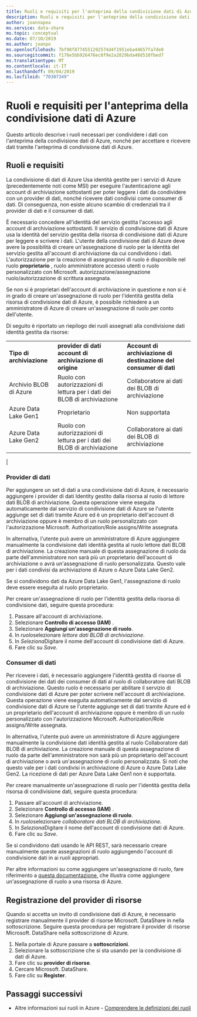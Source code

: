 ```yaml
---
title: Ruoli e requisiti per l'anteprima della condivisione dati di Azure
description: Ruoli e requisiti per l'anteprima della condivisione dati di Azure
author: joannapea
ms.service: data-share
ms.topic: conceptual
ms.date: 07/10/2019
ms.author: joanpo
ms.openlocfilehash: 7bf98f8774551292574d4f1951eba44657fa7de0
ms.sourcegitcommit: f176e5bb926476ec8f9e2a2829bda48d510fbed7
ms.translationtype: MT
ms.contentlocale: it-IT
ms.lasthandoff: 09/04/2019
ms.locfileid: "70307349"
---
```

# <a name="roles-and-requirements-for-azure-data-share-preview"></a>Ruoli e requisiti per l'anteprima della condivisione dati di Azure

Questo articolo descrive i ruoli necessari per condividere i dati con l'anteprima della condivisione dati di Azure, nonché per accettare e ricevere dati tramite l'anteprima di condivisione dati di Azure. 

## <a name="roles-and-requirements"></a>Ruoli e requisiti

La condivisione di dati di Azure Usa identità gestite per i servizi di Azure (precedentemente noti come MSI) per eseguire l'autenticazione agli account di archiviazione sottostanti per poter leggere i dati da condividere con un provider di dati, nonché ricevere dati condivisi come consumer di dati. Di conseguenza, non esiste alcuno scambio di credenziali tra il provider di dati e il consumer di dati. 

È necessario concedere all'identità del servizio gestita l'accesso agli account di archiviazione sottostanti. Il servizio di condivisione dati di Azure usa la identità del servizio gestita della risorsa di condivisione dati di Azure per leggere e scrivere i dati. L'utente della condivisione dati di Azure deve avere la possibilità di creare un'assegnazione di ruolo per la identità del servizio gestita all'account di archiviazione da cui condividono i dati. L'autorizzazione per la creazione di assegnazioni di ruolo è disponibile nel ruolo **proprietario** , ruolo amministratore accesso utenti o ruolo personalizzato con Microsoft. autorizzazione/assegnazione ruolo/autorizzazione di scrittura assegnata. 

Se non si è proprietari dell'account di archiviazione in questione e non si è in grado di creare un'assegnazione di ruolo per l'identità gestita della risorsa di condivisione dati di Azure, è possibile richiedere a un amministratore di Azure di creare un'assegnazione di ruolo per conto dell'utente. 

Di seguito è riportato un riepilogo dei ruoli assegnati alla condivisione dati identità gestita da risorse:

| |  |  |
|---|---|---|
|**Tipo di archiviazione**|**provider di dati account di archiviazione di origine**|**Account di archiviazione di destinazione del consumer di dati**|
|Archivio BLOB di Azure| Ruolo con autorizzazioni di lettura per i dati dei BLOB di archiviazione | Collaboratore ai dati dei BLOB di archiviazione
|Azure Data Lake Gen1 | Proprietario | Non supportata
|Azure Data Lake Gen2 | Ruolo con autorizzazioni di lettura per i dati dei BLOB di archiviazione | Collaboratore ai dati dei BLOB di archiviazione
|
### <a name="data-providers"></a>Provider di dati 
Per aggiungere un set di dati a una condivisione dati di Azure, è necessario aggiungere i provider di dati Identity gestito dalla risorsa al ruolo di lettore dati BLOB di archiviazione. Questa operazione viene eseguita automaticamente dal servizio di condivisione dati di Azure se l'utente aggiunge set di dati tramite Azure ed è un proprietario dell'account di archiviazione oppure è membro di un ruolo personalizzato con l'autorizzazione Microsoft. Authorization/Role assigns/Write assegnata. 

In alternativa, l'utente può avere un amministratore di Azure aggiungere manualmente la condivisione dati identità gestita al ruolo lettore dati BLOB di archiviazione. La creazione manuale di questa assegnazione di ruolo da parte dell'amministratore non sarà più un proprietario dell'account di archiviazione o avrà un'assegnazione di ruolo personalizzata. Questo vale per i dati condivisi da archiviazione di Azure o Azure Data Lake Gen2. 

Se si condividono dati da Azure Data Lake Gen1, l'assegnazione di ruolo deve essere eseguita al ruolo proprietario. 

Per creare un'assegnazione di ruolo per l'identità gestita della risorsa di condivisione dati, seguire questa procedura:

1. Passare all'account di archiviazione.
1. Selezionare **Controllo di accesso (IAM)** .
1. Selezionare **Aggiungi un'assegnazione di ruolo**.
1. In *ruolo*selezionare *lettore dati BLOB di archiviazione*.
1. In *Seleziona*Digitare il nome dell'account di condivisione dati di Azure.
1. Fare clic su *Save*.

### <a name="data-consumers"></a>Consumer di dati
Per ricevere i dati, è necessario aggiungere l'identità gestita di risorse di condivisione dei dati dei consumer di dati al ruolo di collaboratore dati BLOB di archiviazione. Questo ruolo è necessario per abilitare il servizio di condivisione dati di Azure per poter scrivere nell'account di archiviazione. Questa operazione viene eseguita automaticamente dal servizio di condivisione dati di Azure se l'utente aggiunge set di dati tramite Azure ed è un proprietario dell'account di archiviazione oppure è membro di un ruolo personalizzato con l'autorizzazione Microsoft. Authorization/Role assigns/Write assegnata. 

In alternativa, l'utente può avere un amministratore di Azure aggiungere manualmente la condivisione dati identità gestita al ruolo Collaboratore dati BLOB di archiviazione. La creazione manuale di questa assegnazione di ruolo da parte dell'amministratore non sarà più un proprietario dell'account di archiviazione o avrà un'assegnazione di ruolo personalizzata. Si noti che questo vale per i dati condivisi in archiviazione di Azure o Azure Data Lake Gen2. La ricezione di dati per Azure Data Lake Gen1 non è supportata. 

Per creare manualmente un'assegnazione di ruolo per l'identità gestita della risorsa di condivisione dati, seguire questa procedura:

1. Passare all'account di archiviazione.
1. Selezionare **Controllo di accesso (IAM)** .
1. Selezionare **Aggiungi un'assegnazione di ruolo**.
1. In *ruolo*selezionare *collaboratore dati BLOB di archiviazione*. 
1. In *Seleziona*Digitare il nome dell'account di condivisione dati di Azure.
1. Fare clic su *Save*.

Se si condividono dati usando le API REST, sarà necessario creare manualmente queste assegnazioni di ruolo aggiungendo l'account di condivisione dati in ai ruoli appropriati. 

Per altre informazioni su come aggiungere un'assegnazione di ruolo, fare riferimento a [questa documentazione,](https://docs.microsoft.com/azure/role-based-access-control/role-assignments-portal#add-a-role-assignment) che illustra come aggiungere un'assegnazione di ruolo a una risorsa di Azure. 

## <a name="resource-provider-registration"></a>Registrazione del provider di risorse 

Quando si accetta un invito di condivisione dati di Azure, è necessario registrare manualmente il provider di risorse Microsoft. DataShare in nella sottoscrizione. Seguire questa procedura per registrare il provider di risorse Microsoft. DataShare nella sottoscrizione di Azure. 

1. Nella portale di Azure passare a **sottoscrizioni**.
1. Selezionare la sottoscrizione che si sta usando per la condivisione di dati di Azure.
1. Fare clic su **provider di risorse**.
1. Cercare Microsoft. DataShare.
1. Fare clic su **Register**.

## <a name="next-steps"></a>Passaggi successivi

- Altre informazioni sui ruoli in Azure - [Comprendere le definizioni dei ruoli](../role-based-access-control/role-definitions.md)

